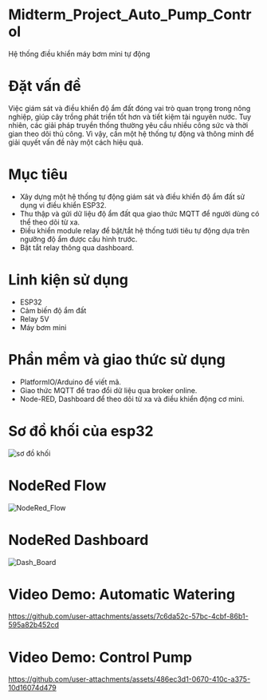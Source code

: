 # Midterm_Project_Auto_Pump_Control
Hệ thống điều khiển máy bơm mini tự động 

# Đặt vấn đề
Việc giám sát và điều khiển độ ẩm đất đóng vai trò quan trọng trong nông nghiệp, giúp cây trồng phát triển tốt hơn và tiết kiệm tài nguyên nước. Tuy nhiên, các giải pháp truyền thống thường yêu cầu nhiều công sức và thời gian theo dõi thủ công. Vì vậy, cần một hệ thống tự động và thông minh để giải quyết vấn đề này một cách hiệu quả.

# Mục tiêu
* Xây dựng một hệ thống tự động giám sát và điều khiển độ ẩm đất sử dụng vi điều khiển ESP32.
* Thu thập và gửi dữ liệu độ ẩm đất qua giao thức MQTT để người dùng có thể theo dõi từ xa.
* Điều khiển module relay để bật/tắt hệ thống tưới tiêu tự động dựa trên ngưỡng độ ẩm được cấu hình trước.
* Bật tắt relay thông qua dashboard.
  
# Linh kiện sử dụng
* ESP32
* Cảm biến độ ẩm đất
* Relay 5V
* Máy bơm mini

# Phần mềm và giao thức sử dụng
* PlatformIO/Arduino để viết mã.
* Giao thức MQTT để trao đổi dữ liệu qua broker online.
* Node-RED, Dashboard để theo dõi từ xa và điều khiển động cơ mini.

# Sơ đồ khối của esp32
![sơ đồ khối](https://github.com/user-attachments/assets/35ec5f65-22e4-4ea5-8484-bb2fe186a1cb)

# NodeRed Flow
![NodeRed_Flow](https://github.com/user-attachments/assets/ae5a0940-2421-46ee-bc9a-ed498afd365f)

# NodeRed Dashboard
![Dash_Board](https://github.com/user-attachments/assets/41c1cd8f-fe7f-4309-ac0c-136385f4529a)

# Video Demo: Automatic Watering
https://github.com/user-attachments/assets/7c6da52c-57bc-4cbf-86b1-595a82b452cd

# Video Demo: Control Pump
https://github.com/user-attachments/assets/486ec3d1-0670-410c-a375-10d16074d479
